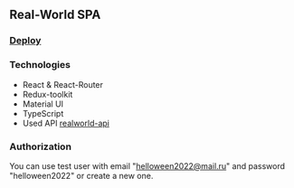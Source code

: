 ## Real-World SPA

### [Deploy](https://real-world-two.vercel.app/)

### Technologies

- React & React-Router
- Redux-toolkit
- Material UI
- TypeScript
- Used API [realworld-api](https://api.realworld.io/api-docs/)

### Authorization

You can use test user with email "helloween2022@mail.ru" and password "helloween2022" or create a new one.